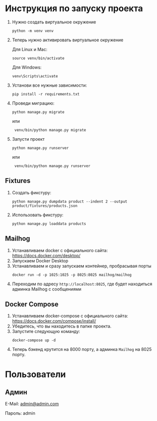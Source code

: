 # Инструкция по запуску проекта
1. Нужно создать виртуальное окружение
    ```
    python -m venv venv
    ```

2. Теперь нужно активировать виртуальное окружение

    Для Linux и Mac:
    ```
    source venv/bin/activate
    ```

    Для Windows:
    ```
    venv\Scripts\activate
    ```

3. Установи все нужные зависимости:
    ```
    pip install -r requirements.txt
    ```
   
4. Проведи миграцию:
    ```
    python manage.py migrate
    ```
   или
   ```
    venv/bin/python manage.py migrate
    ```

5. Запусти проект
    ```
    python manage.py runserver
    ```
   или 
   ```
    venv/bin/python manage.py runserver
    ```

## Fixtures
1. Создать фикстуру:
   ```
   python manage.py dumpdata product --indent 2 --output product/fixtures/products.json
   ```
2. Использовать фикстуру:
   ```
   python manage.py loaddata products
   ```
   
## Mailhog
1. Устанавливаем docker с официального сайта: https://docs.docker.com/desktop/
2. Запускаем Docker Desktop
3. Устанавливаем и сразу запускаем контейнер, пробрасывая порты
   ```
   docker run -d -p 1025:1025 -p 8025:8025 mailhog/mailhog
   ```
4. Переходим по адресу `http://localhost:8025`, где будет находиться админка Mailhog с сообщениями
   
## Docker Compose
1. Устанавливаем docker-compose с официального сайта: https://docs.docker.com/compose/install/
2. Убедитесь, что вы находитесь в папке проекта.
3. Запустите следующую команду:
   ```
   docker-compose up -d
   ```
4. Теперь бэкенд крутится на 8000 порту, а админка `Mailhog` на 8025 порту.

# Пользователи
## Админ
E-Mail: admin@admin.com

Пароль: admin
